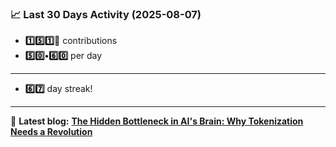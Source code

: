<!--START_STATS-->
### 📈 Last 30 Days Activity (2025-08-07)  
- **1️⃣5️⃣1️⃣🎱** contributions  
- **5️⃣0️⃣•6️⃣0️⃣** per day
---
- **6️⃣7️⃣** day streak!
---
📝 **Latest blog:** [**The Hidden Bottleneck in AI's Brain: Why Tokenization Needs a Revolution**](https://andriak.com/blog/tokenization-revolution)
<!--END_STATS-->
